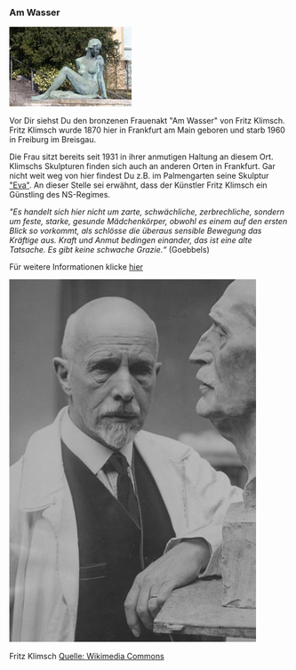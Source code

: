 ### Am Wasser


![Am Wasser](klimsch-am-wasser-2.jpg)

Vor Dir siehst Du den bronzenen Frauenakt "Am Wasser" von Fritz Klimsch. Fritz Klimsch wurde 1870 hier in Frankfurt am Main geboren und starb 1960 in Freiburg im Breisgau. 


Die Frau sitzt bereits seit 1931 in ihrer anmutigen Haltung an diesem Ort.  
Klimschs Skulpturen finden sich auch an anderen Orten in Frankfurt. Gar nicht weit weg von hier findest Du z.B. im Palmengarten seine Skulptur ["Eva"](https://www.kunst-im-oeffentlichen-raum-frankfurt.de/de/page42.html?id=395&standort=149). An dieser Stelle sei erwähnt, dass der Künstler Fritz Klimsch  ein Günstling des NS-Regimes.  

_"Es handelt sich hier nicht um zarte, schwächliche, zerbrechliche, sondern um feste, starke, gesunde Mädchenkörper, obwohl es einem auf den ersten Blick so vorkommt, als schlösse die überaus sensible Bewegung das Kräftige aus. Kraft und Anmut bedingen einander, das ist eine alte Tatsache. Es gibt keine schwache Grazie.“_ (Goebbels)

Für weitere Informationen klicke [hier](https://www.uni-frankfurt.de/39021852/Fritz_Klimsch___Am_Wasser)


![Fritz Klimsch](Fritz_Klimsch.jpg)

Fritz Klimsch [Quelle: Wikimedia Commons](https://commons.wikimedia.org/wiki/File:Fritz%20Klimsch.jpg?uselang=de)
